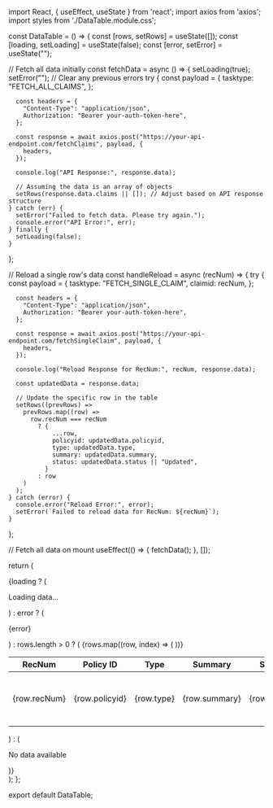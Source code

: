 import React, { useEffect, useState } from 'react';
import axios from 'axios';
import styles from './DataTable.module.css';

const DataTable = () => {
  const [rows, setRows] = useState([]);
  const [loading, setLoading] = useState(false);
  const [error, setError] = useState("");

  // Fetch all data initially
  const fetchData = async () => {
    setLoading(true);
    setError(""); // Clear any previous errors
    try {
      const payload = {
        tasktype: "FETCH_ALL_CLAIMS",
      };

      const headers = {
        "Content-Type": "application/json",
        Authorization: "Bearer your-auth-token-here",
      };

      const response = await axios.post("https://your-api-endpoint.com/fetchClaims", payload, {
        headers,
      });

      console.log("API Response:", response.data);

      // Assuming the data is an array of objects
      setRows(response.data.claims || []); // Adjust based on API response structure
    } catch (err) {
      setError("Failed to fetch data. Please try again.");
      console.error("API Error:", err);
    } finally {
      setLoading(false);
    }
  };

  // Reload a single row's data
  const handleReload = async (recNum) => {
    try {
      const payload = {
        tasktype: "FETCH_SINGLE_CLAIM",
        claimid: recNum,
      };

      const headers = {
        "Content-Type": "application/json",
        Authorization: "Bearer your-auth-token-here",
      };

      const response = await axios.post("https://your-api-endpoint.com/fetchSingleClaim", payload, {
        headers,
      });

      console.log("Reload Response for RecNum:", recNum, response.data);

      const updatedData = response.data;

      // Update the specific row in the table
      setRows((prevRows) =>
        prevRows.map((row) =>
          row.recNum === recNum
            ? {
                ...row,
                policyid: updatedData.policyid,
                type: updatedData.type,
                summary: updatedData.summary,
                status: updatedData.status || "Updated",
              }
            : row
        )
      );
    } catch (error) {
      console.error("Reload Error:", error);
      setError(`Failed to reload data for RecNum: ${recNum}`);
    }
  };

  // Fetch all data on mount
  useEffect(() => {
    fetchData();
  }, []);

  return (
    <div className={styles.tableContainer}>
      {loading ? (
        <p>Loading data...</p>
      ) : error ? (
        <p className={styles.error}>{error}</p>
      ) : rows.length > 0 ? (
        <table className={styles.table}>
          <thead>
            <tr>
              <th>RecNum</th>
              <th>Policy ID</th>
              <th>Type</th>
              <th>Summary</th>
              <th>Status</th>
              <th>Actions</th>
            </tr>
          </thead>
          <tbody>
            {rows.map((row, index) => (
              <tr key={index}>
                <td>{row.recNum}</td>
                <td>{row.policyid}</td>
                <td>{row.type}</td>
                <td>{row.summary}</td>
                <td>{row.status}</td>
                <td>
                  <button
                    className={styles.reloadButton}
                    onClick={() => handleReload(row.recNum)}
                  >
                    Reload
                  </button>
                </td>
              </tr>
            ))}
          </tbody>
        </table>
      ) : (
        <p className={styles.noData}>No data available</p>
      )}
    </div>
  );
};

export default DataTable;
